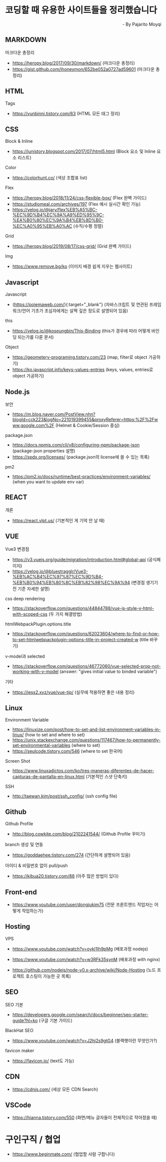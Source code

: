 
# 코딩할 때 유용한 사이트들을 정리했습니다
<div style="text-align: right"> - By   Pajarito Moyqi </div>

## MARKDOWN

마크다운 총정리
+ https://heropy.blog/2017/09/30/markdown/   (마크다운 총정리)
+ https://gist.github.com/ihoneymon/652be052a0727ad59601   (마크다운 총정리)

## HTML

Tags
+ https://yunbinni.tistory.com/63 (HTML 모든 태그 정리)

## CSS

Block & Inline
+ https://junistory.blogspot.com/2017/07/html5.html   (Block 요소 및 Inline 요소 리스트)

Color
+ https://colorhunt.co/   (색상 조합표 list)

Flex
+ https://heropy.blog/2018/11/24/css-flexible-box/   (Flex 완벽 가이드)
+ https://studiomeal.com/archives/197 (Flex 예시 실시간 확인 가능)
+ https://velog.io/@jary/flex%EB%A5%BC-%EC%9D%B4%EC%9A%A9%ED%95%9C-%EA%B0%80%EC%9A%B4%EB%8D%B0-%EC%A0%95%EB%A0%AC (수직/수평 정렬)

Grid
+ https://heropy.blog/2019/08/17/css-grid/   (Grid 완벽 가이드)

Img
+ https://www.remove.bg/ko (이미지 배경 쉽게 지우는 웹사이트)

## Javascript

Javascript
+ (https://poiemaweb.com/){:target="_blank"}   (자바스크립트 및 연관된 프레임워크/언어 기초가 초심자에게는 살짝 깊은 정도로 설명되어 있음)

this
+ https://velog.io/@koseungbin/This-Binding   (this가 경우에 따라 어떻게 바인딩 되는가를 다룬 문서)

Object
+ https://geometery-programing.tistory.com/23   (map, filter로 object 가공하기)
+ https://ko.javascript.info/keys-values-entries   (keys, values, entries로 object 가공하기)

## Node.js

보안
+ https://m.blog.naver.com/PostView.nhn?blogId=cck223&logNo=221019399455&proxyReferer=https:%2F%2Fwww.google.com%2F (Helmet & Cookie/Session 중심)

package.json
+ https://docs.npmjs.com/cli/v8/configuring-npm/package-json (package-json properties 설명)
+ https://spdx.org/licenses/ (package.json의 license에 쓸 수 있는 목록)

pm2
+ https://pm2.io/docs/runtime/best-practices/environment-variables/ (when you want to update env var)

## REACT

개론
+ https://react.vlpt.us/ (기본적인 게 기억 안 날 때)

## VUE

Vue3 변경점
+ https://v3.vuejs.org/guide/migration/introduction.html#global-api (공식페이지)
+ https://velog.io/@bluestragglr/Vue3-%EB%AC%B4%EC%97%87%EC%9D%B4-%EB%B0%94%EB%80%8C%EB%82%98%EC%9A%94 (변경점 생기기 전 기준 자세한 설명)

css deep rendering
+ https://stackoverflow.com/questions/44844788/vue-js-style-v-html-with-scoped-css (두 가지 해결방법)

htmlWebpackPlugin.options.title
+ https://stackoverflow.com/questions/62023604/where-to-find-or-how-to-set-htmlwebpackplugin-options-title-in-project-created-w (title 바꾸기)

v-model과 selected
+ https://stackoverflow.com/questions/46772060/vue-selected-prop-not-working-with-v-model (answer: "gives initial value to binded variable")

기타
+ https://jess2.xyz/vue/vue-tip/ (실무에 적용하면 좋은 내용 정리)

## Linux

Environment Variable
+ https://linuxize.com/post/how-to-set-and-list-environment-variables-in-linux/ (how to set and where to set)
+ https://unix.stackexchange.com/questions/117467/how-to-permanently-set-environmental-variables (where to set)
+ https://seulcode.tistory.com/546 (where to set 한국어)

Screen Shot
+ https://www.linuxadictos.com/ko/tres-maneras-diferentes-de-hacer-capturas-de-pantalla-en-linux.html (기본적인 스샷 단축키)

SSH
+ http://taewan.kim/post/ssh_config/ (ssh config file)

## Github

Github Profile
+ http://blog.cowkite.com/blog/2102241544/   (Github Profile 꾸미기)

branch 생성 및 연동
+ https://goddaehee.tistory.com/274 (간단하게 설명되어 있음)

아이디 & 비밀번호 없이 pull/push
+ https://kibua20.tistory.com/88 (아주 많은 방법이 있다)

## Front-end

+ https://www.youtube.com/user/dongjukim75   (전문 프론트엔드 작업자는 어떻게 작업하는가)

## Hosting

VPS
+ https://www.youtube.com/watch?v=oykl1Ih9pMg   (배포과정 nodejs)
+ https://www.youtube.com/watch?v=w3RFk35synM   (배포과정 with nginx)

+ https://github.com/nodejs/node-v0.x-archive/wiki/Node-Hosting   (노드 프로젝트 호스팅이 가능한 곳 목록)

## SEO

SEO 기본
+ https://developers.google.com/search/docs/beginner/seo-starter-guide?hl=ko (구글 기본 가이드)

BlackHat SEO
+ https://www.youtube.com/watch?v=J2hj2s9gtG4 (블랙햇이란 무엇인가?)

favicon maker
+ https://favicon.io/ (text도 가능)

## CDN

+ https://cdnjs.com/ (세상 모든 CDN Search)

## VSCode

+ https://hianna.tistory.com/550  (화면/메뉴 글자들이 전체적으로 작아졌을 때)


# 구인구직 / 협업

+ https://www.beginmate.com/   (협업할 사람 구합니다)